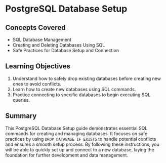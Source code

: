 # PostgreSQL Database Setup

## Concepts Covered

- SQL Database Management
- Creating and Deleting Databases Using SQL
- Safe Practices for Database Setup and Connection

## Learning Objectives

1. Understand how to safely drop existing databases before creating new ones to avoid conflicts.
2. Learn how to create new databases using SQL commands.
3. Practice connecting to specific databases to begin executing SQL queries.

## Summary

This PostgreSQL Database Setup guide demonstrates essential SQL commands for creating and managing databases. It focuses on safe practices by using `DROP DATABASE IF EXISTS` to handle potential conflicts and ensures a smooth setup process. By following these instructions, you will be able to quickly set up and connect to a new database, laying the foundation for further development and data management.

